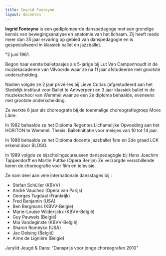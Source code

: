 ```yaml
---
title: Ingrid Fonteyne
layout: docenten
---
```

**Ingrid Fonteyne** is een gediplomeerde danspedagoge met een grondige kennis van bewegingsanalyse en anatomie van het lichaam. Zij heeft reeds meer dan 35 jaar ervaring op gebied van danspedagogie en is gespecialiseerd in klassiek ballet en jazzballet. 

°2 juni 1961.

Begon haar eerste balletpasjes als 5-jarige bij Lut Van Campenhoudt in de muziekacademie van Vilvoorde waar ze na 11 jaar afstudeerde met grootste onderscheiding.

Nadien volgde ze 2 jaar privé-les bij Lieve Curias (afgestudeerd aan het Stedelijk instituut voor Ballet te Antwerpen) en 3 jaar klassiek ballet in de muziekschool van Wemmel waar ze een 2e diploma behaalde, eveneens met grootste onderscheiding.

Ze werkte 6 jaar als choreografe bij de toenmalige choreografiegroep Move Libre.

In 1982 behaalde ze het Diploma Regentes Lichamelijke Opvoeding aan het HORITON te Wemmel. Thesis: Balletinitiatie voor meisjes van 10 tot 14 jaar.

In 1988 behaalde ze het Diploma docente jazzballet 1ste en 2de graad LCK erkend door BLOSO.

In 1989 volgde ze bijscholingscursussen danspedagogie bij Hans Joachim Tappendorff en Martin Puttke (Opera Berlijn) Ze verzorgde verschillende keren de choreografie voor film en televisie.

Ze nam deel aan vele internationale dansstages bij :

* Stefan Schüller (KBVV)
* André Vauchez (Opera van Parijs)
* Georges Tugdual (Frankrijk)
* Fred Benjamin (USA)
* Ben Bergmans (KBVV-België)
* Marie-Louise Wilderijckx (KBVV-België)
* Guy Pauwels (België)
* Mia Vandeginste (KBVV-België)
* Sharon Romeyko (USA)
* Jac Delsing (België)
* Aimé de Lignière (België)

Jurylid Jeugd & Dans: "Dansprijs voor jonge choreografen 2010"
